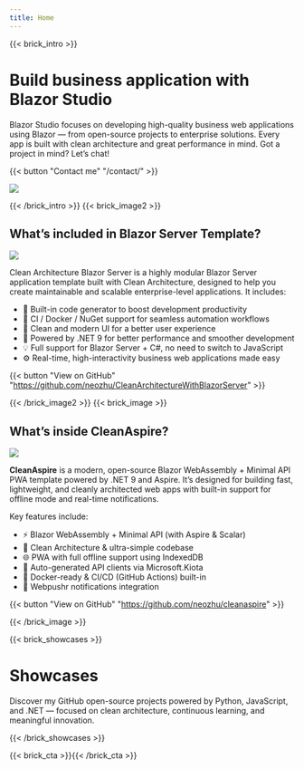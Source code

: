 ```yaml
---
title: Home
---
```

{{< brick_intro >}}

# Build business application with Blazor Studio  

Blazor Studio focuses on developing high-quality business web applications using Blazor — from open-source projects to enterprise solutions. Every app is built with clean architecture and great performance in mind.
Got a project in mind? Let’s chat!

{{< button "Contact me" "/contact/" >}}

![](/uploads/illustrations/cuate/assets.png)

{{< /brick_intro >}}
{{< brick_image2 >}}

## What’s included in Blazor Server Template?

![](/uploads/illustrations/cuate/responsive.png)

Clean Architecture Blazor Server is a highly modular Blazor Server application template built with Clean Architecture, designed to help you create maintainable and scalable enterprise-level applications. It includes:

- 🚀 Built-in code generator to boost development productivity  
- 🐳 CI / Docker / NuGet support for seamless automation workflows  
- 🎨 Clean and modern UI for a better user experience  
- 🧱 Powered by .NET 9 for better performance and smoother development  
- 💡 Full support for Blazor Server + C#, no need to switch to JavaScript  
- ⚙️ Real-time, high-interactivity business web applications made easy

{{< button "View on GitHub" "https://github.com/neozhu/CleanArchitectureWithBlazorServer" >}}

{{< /brick_image2 >}}
{{< brick_image >}}

## What’s inside CleanAspire?

![](/uploads/illustrations/cuate/blazorclient.jpg)

**CleanAspire** is a modern, open-source Blazor WebAssembly + Minimal API PWA template powered by .NET 9 and Aspire. It’s designed for building fast, lightweight, and cleanly architected web apps with built-in support for offline mode and real-time notifications.

Key features include:

- ⚡ Blazor WebAssembly + Minimal API (with Aspire & Scalar)  
- 🧱 Clean Architecture & ultra-simple codebase  
- 🌐 PWA with full offline support using IndexedDB  
- 🔄 Auto-generated API clients via Microsoft.Kiota  
- 🚀 Docker-ready & CI/CD (GitHub Actions) built-in  
- 🔔 Webpushr notifications integration  

{{< button "View on GitHub" "https://github.com/neozhu/cleanaspire" >}}

{{< /brick_image >}}

{{< brick_showcases >}}


# Showcases

Discover my GitHub open-source projects powered by Python, JavaScript, and .NET — focused on clean architecture, continuous learning, and meaningful innovation.

{{< /brick_showcases >}}



{{< brick_cta >}}{{< /brick_cta >}}